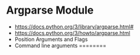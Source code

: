 
# Argparse Module

- <https://docs.python.org/3/library/argparse.html#>
- <https://docs.python.org/3/howto/argparse.html>
- Position Arguments and Flags
- Command line arguments
========
